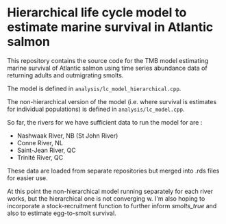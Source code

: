Hierarchical life cycle model to estimate marine survival in Atlantic salmon
=====

This repository contains the source code for the TMB model estimating marine survival of
Atlantic salmon using time series abundance data of returning adults and outmigrating
smolts. 

The model is defined in `analysis/lc_model_hierarchical.cpp`.

The non-hierarchical version of the model (i.e. where survival is estimates for individual
populations) is defined in  `analysis/lc_model.cpp`.

So far, the rivers for we have sufficient data to run the model for are :

- Nashwaak River, NB (St John River)
- Conne River, NL 
- Saint-Jean River, QC
- Trinité River, QC

These data are loaded from separate repositories but merged into .rds files for easier use.

At this point the non-hierarchical model running separately for each river works, but the 
hierarchical one is not converging w.
I'm also hoping to incorporate a stock-recruitment function to further inform *smolts_true* and 
also to estimate egg-to-smolt survival.



